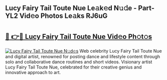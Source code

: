 ## Lucy Fairy Tail Toute Nue Le𝚊k𝚎d N𝚞𝚍e - Part-YL2 Vid𝚎o Photos Le𝚊ks RJ6uG

# <h2><a href="http://fbadaxn.evod.top/?m=Lucy+Fairy+Tail+Toute+Nue">🔗 👉🔴 Lucy Fairy Tail Toute Nue Vid𝚎o Ph𝚘t𝚘s</a></h2>

[![Lucy Fairy Tail Toute Nue N𝚞d𝚎s](https://i.imgur.com/8V9OHl7.gif)](http://fbadaxn.evod.top/?m=Lucy+Fairy+Tail+Toute+Nue)
Web celebrity Lucy Fairy Tail Toute Nue and digital artist, renowned for posting dance and lifestyle content through solo and collaborative dance routines and short videos. Visionary artist Lucy Fairy Tail Toute Nue, celebrated for their creative genius and innovative approach to art. 
